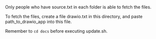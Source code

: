 Only people who have source.txt in each folder is able to fetch the files.

To fetch the files, create a file drawio.txt in this directory, and paste path_to_drawio_app into this file.

Remember to `cd docs` before executing update.sh.